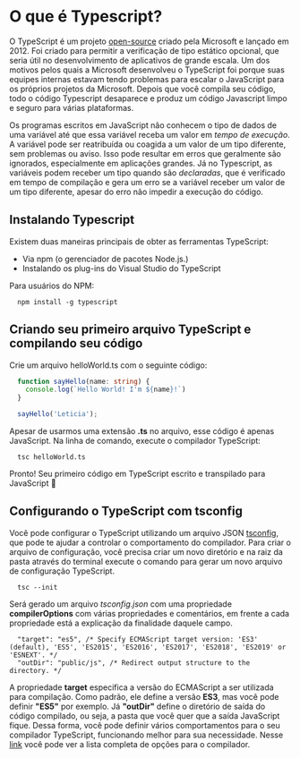 # O que é Typescript? 

O TypeScript é um projeto [open-source](https://github.com/Microsoft/TypeScript) criado pela Microsoft e lançado em 2012. Foi criado para permitir a verificação de tipo estático opcional, que seria útil no desenvolvimento de aplicativos de grande escala. Um dos motivos pelos quais a Microsoft desenvolveu o TypeScript foi porque suas equipes internas estavam tendo problemas para escalar o JavaScript para os próprios projetos da Microsoft.
Depois que você compila seu código, todo o código Typescript desaparece e produz um código Javascript limpo e seguro para várias plataformas.

Os programas escritos em JavaScript não conhecem o tipo de dados de uma variável até que essa variável receba um valor em *tempo de execução*. A variável pode ser reatribuída ou coagida a um valor de um tipo diferente, sem problemas ou aviso. Isso pode resultar em erros que geralmente são ignorados, especialmente em aplicações grandes.
Já no Typescript, as variáveis ​​podem receber um tipo quando são *declaradas*, que é verificado em tempo de compilação e gera um erro se a variável receber um valor de um tipo diferente, apesar do erro não impedir a execução do código.

## Instalando Typescript

Existem duas maneiras principais de obter as ferramentas TypeScript:

- Via npm (o gerenciador de pacotes Node.js.)
- Instalando os plug-ins do Visual Studio do TypeScript

Para usuários do NPM:
```shell
  npm install -g typescript
```
## Criando seu primeiro arquivo TypeScript e compilando seu código

Crie um arquivo helloWorld.ts com o seguinte código:
```typescript
  function sayHello(name: string) {
    console.log(`Hello World! I'm ${name}!`)
  }

  sayHello('Leticia');
```

Apesar de usarmos uma extensão **.ts** no arquivo, esse código é apenas JavaScript.
Na linha de comando, execute o compilador TypeScript:
```shell
  tsc helloWorld.ts
```

Pronto! Seu primeiro código em TypeScript escrito e transpilado para JavaScript 🎉

## Configurando o TypeScript com tsconfig

Você pode configurar o TypeScript utilizando um arquivo JSON [tsconfig](https://www.typescriptlang.org/docs/handbook/tsconfig-json.html), que pode te ajudar a controlar o comportamento do compilador. 
Para criar o arquivo de configuração, você precisa criar um novo diretório e na raiz da pasta através do terminal execute o comando para gerar um novo arquivo de configuração TypeScript.

```shell
  tsc --init
```

Será gerado um arquivo *tsconfig.json* com uma propriedade **compilerOptions** com várias propriedades e comentários, em frente a cada propriedade está a explicação da finalidade daquele campo.  

```shell
  "target": "es5", /* Specify ECMAScript target version: 'ES3' (default), 'ES5', 'ES2015', 'ES2016', 'ES2017', 'ES2018', 'ES2019' or 'ESNEXT'. */
  "outDir": "public/js", /* Redirect output structure to the directory. */
```

A propriedade **target** especifica a versão do ECMAScript a ser utilizada para compilação. Como padrão, ele define a versão **ES3**, mas você pode definir **"ES5"** por exemplo. Já **"outDir"** define o diretório de saída do código compilado, ou seja, a pasta que você quer que a saída JavaScript fique.
Dessa forma, você pode definir vários comportamentos para o seu compilador TypeScript, funcionando melhor para sua necessidade.
Nesse [link](https://www.typescriptlang.org/docs/handbook/compiler-options.html) você pode ver a lista completa de opções para o compilador. 

